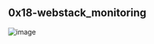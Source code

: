 ##  0x18-webstack_monitoring

![image](https://s3.amazonaws.com/intranet-projects-files/holbertonschool-sysadmin_devops/281/hb3pAsO.png)
